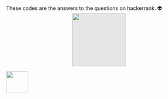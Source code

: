 These codes are the answers to the questions on hackerrank. :alien: \
<img style="display: block;-webkit-user-select: none;margin: auto;cursor: zoom-in;background-color: hsl(0, 0%, 90%);" src="https://media.baamboozle.com/uploads/images/458528/1635143203_50355_url.gif" width="145" height="145">

<img src="https://camo.githubusercontent.com/6d3d476f1eba1e7f9206b6f7f665cd00d967ab176302ebf14d5cbe9d181e6595/68747470733a2f2f7777772e656d6f6a69616c6c2e636f6d2f696d616765732f3234302f736b7970652f31663537612e706e67" width="60" height="60" data-canonical-src="https://www.emojiall.com/images/240/skype/1f57a.png" style="max-width: 100%;">
